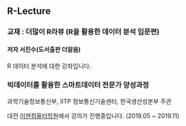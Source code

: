 ## R-Lecture

### 교재 : 더많이 R라뷰 (R을 활용한 데이터 분석 입문편)
#### 저자 서진수(도서출판 더알음)

R 데이터 분석에 대한 강좌입니다.  

### 빅데이터를 활용한 스마트데이터 전문가 양성과정

과학기술정보통신부, IITP 정보통신기술센터, 한국생산성본부 주관

대전 [이젠컴퓨터학원](http://dj.ezenac.co.kr/)에서 강의가 진행중입니다. (2019.05 ~ 2019.11)
